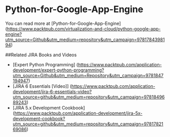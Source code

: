 # Python-for-Google-App-Engine

You can read more at [Python-for-Google-App-Engine]
(https://www.packtpub.com/virtualization-and-cloud/python-google-app-engine?utm_source=Github&utm_medium=repository&utm_campaign=9781784398194)

##Related JIRA Books and Videos

* [Expert Python Programming] (https://www.packtpub.com/application-development/expert-python-programming?utm_source=Github&utm_medium=Repository&utm_campaign=9781847194947)
* [JIRA 6 Essentials [Video]] (https://www.packtpub.com/application-development/jira-6-essentials-video?utm_source=github&utm_medium=repository&utm_campaign=9781849689243)
* [JIRA 5.x Development Cookbook] (https://www.packtpub.com/application-development/jira-5x-development-cookbook?utm_source=github&utm_medium=repository&utm_campaign=9781782169086)

